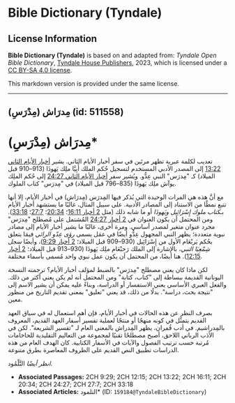 # Bible Dictionary (Tyndale)

## License Information

**Bible Dictionary (Tyndale)** is based on and adapted from: _Tyndale Open Bible Dictionary_, [Tyndale House Publishers](https://tyndaleopenresources.com/), 2023, which is licensed under a [CC BY-SA 4.0 license](https://creativecommons.org/licenses/by-sa/4.0/legalcode.en).

This markdown version is provided under the same license.



--------------------------------

## مِدرَاش (مِدْرَسِ) (id: 511558)

مِدرَاش (مِدْرَسِ)\*
====================

تعديب لكلمة عبرية تظهر مرتَين في سفر أخبار الأيام الثاني. يشير [أخبار الأيام الثاني 13:22](https://ref.ly/2Chr13:22) إلى المصدر الأدبي المستخدم لتسجيل حُكم الملك أَبِيَّا ملِك يَهوذَا (913–910 قبل الميلاد) كـ "مِدرَس" النبي عِدُّو. ويُشير سفر [أخبار الأيام الثاني 24:27](https://ref.ly/2Chr24:27) إلى حُكم الملِك يوآش ملِك يَهوذَا (835–796 قبل الميلاد) في "مِدرَس" كتاب الملوك.

مع أنَّ هذه هي المرات الوحيدة التي يُذكر فيها المِدرَس (مِدرَاش) في أخبار الأيام، إلا أنها تتبع نمطًا من الاستناد إلى المصادر الأدبية. على سبيل المثال، غالبًا ما يستشهد أخبار الأيام بـ*كتاب ملوك إِسْرَائِيل ويَهوذَا* أو ما شابه ذلك (مثل [2 أخبار 16:11](https://ref.ly/2Chr16:11)؛ [20:34](https://ref.ly/2Chr20:34)؛ [27:7](https://ref.ly/2Chr27:7)؛ [33:18](https://ref.ly/2Chr33:18)). ومن المحتمل أن يكون العنوان في [2 أخبار 24:27](https://ref.ly/2Chr24:27) المُشتمل على مُصطلح "مِدرَس" مجرد عنوان متغير لمصدر أساسي. ومرة أخرى، غالبًا ما يشير أخبار الأيام إلى مصادر نبوية متعددة؛ يظهر النبي المجهول عِدُّو أيضًا في عمَل يسمى *رؤى عِدّو الرائي* فيمَا يتعلق بحُكم يَربْعَام الأول من إِسْرَائِيل (930–909 قبل الميلاد؛ [2 أخبار 9:29](https://ref.ly/2Chr9:29))، وأيضًا *سجل شِمْعِيَا النبي،* بالإشارة إلى الملك رَحبْعَام ملِك يَهوذَا (930–913 قبل الميلاد؛ [2 أخبار 12:15](https://ref.ly/2Chr12:15)). هنا أيضًا، من المحتمل أن يكون عمل نبوي واحد مُسمى بأسماء مختلفة.

لكن ماذا كان يعني مصطلح "مِدرَس" بالضبط لمؤلف أخبار الأيام؟ ترجمته النسخة اليونانية القديمة ببساطة إلى "كتاب، كتابة" ومن المحتمل أنه لم يكن يعني أكثر من ذلك. والفعل العبري الأساسي يعني الاستفسار أو الدراسة، وبناءً عليه يمكن أن يشير الاسم إلى "نتيجة بحث، دراسة". بدلًا من ذلك، قد يعني "تعليق" بمعنى تقديم التاريخ من منظور معين.

بصرف النظر عن هذه الحالات في أخبار الأيام، فإن أهم استعمال له في سياق العهد القديم يتمثّل في كونه منهجًا أو منتجًا لعملية تفسير أسفار العهد القديم، المعروف بالمِدراشيم. في أدب قُمران، يظهر المِدراش بالمعنى العام لـ "تفسير الشريعة". لكن في الأدَب الرباني اللاحق، أصبح مصطلحًا تقنيًا لمجموعة من التعاليم التقليدية للحاخامات مُرتبة حسب ترتيب الفصول والآيات في الأسفار الكتابية. كان الهدف العام من هذه الدراسات تطبيق النص القديم على الظروف المعاصرة بطرق متنوعة.

*انظر أيضًا* التَّلْمُود.

* **Associated Passages:** 2CH 9:29; 2CH 12:15; 2CH 13:22; 2CH 16:11; 2CH 20:34; 2CH 24:27; 2CH 27:7; 2CH 33:18
* **Associated Articles:** التلمود* (ID: `159184@TyndaleBibleDictionary`)

